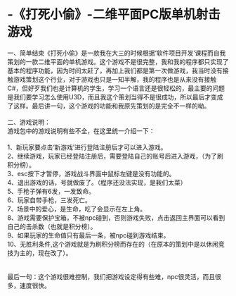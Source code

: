 # -《打死小偷》-二维平面PC版单机射击游戏
一、简单结束《打死小偷》是一款我在大三的时候根据‘软件项目开发’课程而自我策划的一款二维平面的单机游戏。这个游戏不是很完整，我和我的程序都只实现了基本的程序功能，因为时间太赶了，再加上我们都是第一次做游戏，我当时没有接触游戏策划这个行业，对于游戏也只是一知半解，我的程序也是从来没有接触C#，但好歹我们也是计算机的学生，学习一个语言还是很轻松的，最主要的问题是我们要学习怎么使用U3D，而且我这个策划当得不是很成功，所以最后才变成了这样。最后讲一句，这个游戏的功能和我原先策划的是完全不一样的呦。<br/>
<br/>
二、游戏说明：<br/>
  游戏包中的游戏说明有些不全，在这里统一介绍一下：<br/>
  <br/>
  1、新玩家要点击‘新游戏’进行登陆注册后才可以进入游戏。<br/>
  2、继续游戏，玩家已经登陆注册后，需要登陆自己的账号后进入游戏，（为了刷积分榜）。<br/>
  3、esc按下才暂停，游戏战斗界面中鼠标左键是没有功能的。<br/>
  4、退出游戏的话，号就做废了。（程序还没法实现，是我们太菜）<br/>
  5、手枪子弹有6发，一发致命。<br/>
  6、玩家自带手枪，三发死亡。<br/>
  7、场景中的爱心，是生命，吃了会显示在左上角。<br/>
  8、游戏需要保护宝箱，不被npc碰到，否则游戏失败，点击返回主界面可以看到自己的击杀数（也就是积分榜）。<br/>
  9、如果玩家的生命值只有最后一条，被npc碰到游戏结束。<br/>
  10、无胜利条件,这个游戏就是为刷积分榜而存在的（在原本的策划中是以休闲竞技为主的，现在改了）。<br/>
  <br/>
  <br/>
  最后一句：这个游戏很难控制，我们把游戏设定得有些难，npc很灵活，而且很多，速度很快。<br/>
  <br/>
